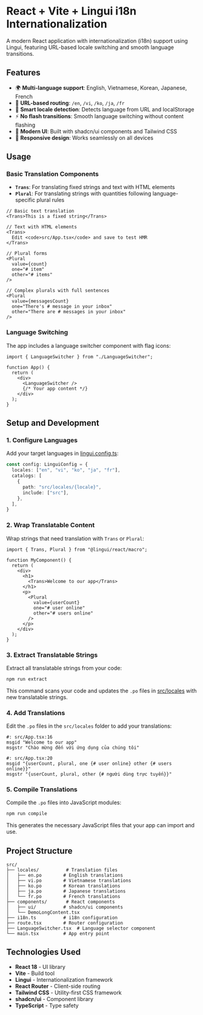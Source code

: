 # React + Vite + Lingui i18n Internationalization

A modern React application with internationalization (i18n) support using Lingui, featuring URL-based locale switching and smooth language transitions.

## Features

- 🌍 **Multi-language support**: English, Vietnamese, Korean, Japanese, French
- 🔗 **URL-based routing**: `/en`, `/vi`, `/ko`, `/ja`, `/fr`
- 🎯 **Smart locale detection**: Detects language from URL and localStorage
- ⚡ **No flash transitions**: Smooth language switching without content flashing
- 🎨 **Modern UI**: Built with shadcn/ui components and Tailwind CSS
- 📱 **Responsive design**: Works seamlessly on all devices

## Usage

### Basic Translation Components

- **`Trans`**: For translating fixed strings and text with HTML elements
- **`Plural`**: For translating strings with quantities following language-specific plural rules

```tsx
// Basic text translation
<Trans>This is a fixed string</Trans>

// Text with HTML elements
<Trans>
  Edit <code>src/App.tsx</code> and save to test HMR
</Trans>

// Plural forms
<Plural 
  value={count} 
  one="# item" 
  other="# items" 
/>

// Complex plurals with full sentences
<Plural 
  value={messagesCount}
  one="There's # message in your inbox"
  other="There are # messages in your inbox"
/>
```

### Language Switching

The app includes a language switcher component with flag icons:

```tsx
import { LanguageSwitcher } from "./LanguageSwitcher";

function App() {
  return (
    <div>
      <LanguageSwitcher />
      {/* Your app content */}
    </div>
  );
}
```

## Setup and Development

### 1. Configure Languages

Add your target languages in [lingui.config.ts](./lingui.config.ts):

```typescript
const config: LinguiConfig = {
  locales: ["en", "vi", "ko", "ja", "fr"],
  catalogs: [
    {
      path: "src/locales/{locale}",
      include: ["src"],
    },
  ],
}
```

### 2. Wrap Translatable Content

Wrap strings that need translation with `Trans` or `Plural`:

```tsx
import { Trans, Plural } from "@lingui/react/macro";

function MyComponent() {
  return (
    <div>
      <h1>
        <Trans>Welcome to our app</Trans>
      </h1>
      <p>
        <Plural 
          value={userCount} 
          one="# user online" 
          other="# users online" 
        />
      </p>
    </div>
  );
}
```

### 3. Extract Translatable Strings

Extract all translatable strings from your code:

```bash
npm run extract
```

This command scans your code and updates the `.po` files in [src/locales](./src/locales) with new translatable strings.

### 4. Add Translations

Edit the `.po` files in the `src/locales` folder to add your translations:

```po
#: src/App.tsx:16
msgid "Welcome to our app"
msgstr "Chào mừng đến với ứng dụng của chúng tôi"

#: src/App.tsx:20
msgid "{userCount, plural, one {# user online} other {# users online}}"
msgstr "{userCount, plural, other {# người dùng trực tuyến}}"
```

### 5. Compile Translations

Compile the `.po` files into JavaScript modules:

```bash
npm run compile
```

This generates the necessary JavaScript files that your app can import and use.

## Project Structure

```
src/
├── locales/          # Translation files
│   ├── en.po        # English translations
│   ├── vi.po        # Vietnamese translations
│   ├── ko.po        # Korean translations
│   ├── ja.po        # Japanese translations
│   └── fr.po        # French translations
├── components/       # React components
│   ├── ui/          # shadcn/ui components
│   └── DemoLongContent.tsx
├── i18n.ts          # i18n configuration
├── route.tsx        # Router configuration
├── LanguageSwitcher.tsx  # Language selector component
└── main.tsx         # App entry point
```

## Technologies Used

- **React 18** - UI library
- **Vite** - Build tool
- **Lingui** - Internationalization framework
- **React Router** - Client-side routing
- **Tailwind CSS** - Utility-first CSS framework
- **shadcn/ui** - Component library
- **TypeScript** - Type safety